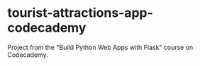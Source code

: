 # tourist-attractions-app-codecademy
Project from the "Build Python Web Apps with Flask" course on Codecademy.
